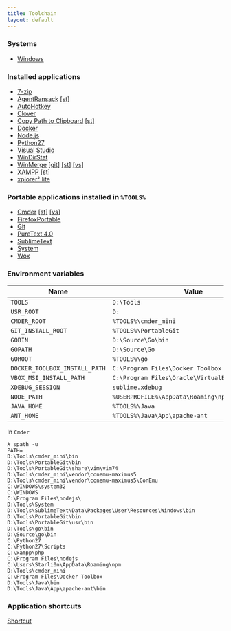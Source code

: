 ```yaml
---
title: Toolchain
layout: default
---
```


### Systems

* [Windows](Windows)


### Installed applications

* [7-zip](http://www.7-zip.org)
* [AgentRansack](https://www.mythicsoft.com/agentransack) [[st]](https://github.com/Starli0n/SublimeAgentRansack)
* [AutoHotkey](https://autohotkey.com)
* [Clover](http://ejie.me)
* [Copy Path to Clipboard](http://stefan.bertels.org/en/clipboardpath) [[st]](https://github.com/Starli0n/SublimeUser#add-copy-path-to-clipboard-feature-to-the-right-click-context-menu)
* [Docker](Docker)
* [Node.js](https://nodejs.org)
* [Python27](https://www.python.org)
* [Visual Studio](VisualStudio)
* [WinDirStat](https://windirstat.info)
* [WinMerge](WinMerge) [[git]](https://github.com/Starli0n/SublimeUser/blob/master/Resources/Windows/HOME/.gitconfig) [[st]](https://github.com/Starli0n/SublimeUser#configure-filediff-command-1) [[vs]](https://starli0n.github.io/ToolChain/VisualStudio)
* [XAMPP](Xampp) [[st]](https://github.com/Starli0n/SublimeUser#win-install-xdebug-with-xampp)
* [xplorer² lite](http://zabkat.com/x2lite.htm)


### Portable applications installed in `%TOOLS%`

* [Cmder](Cmder) [[st]](https://github.com/Starli0n/SublimeCmder) [[vs]](https://starli0n.github.io/ToolChain/VisualStudio)
* [FirefoxPortable](Firefox)
* [Git](https://git-scm.com)
* [PureText 4.0](http://stevemiller.net/puretext)
* [SublimeText](https://github.com/Starli0n/SublimeUser)
* [System](System)
* [Wox](Wox)


### Environment variables

Name | Value
-----|-------
`TOOLS` | `D:\Tools`
`USR_ROOT` | `D:`
`CMDER_ROOT` | `%TOOLS%\cmder_mini`
`GIT_INSTALL_ROOT` | `%TOOLS%\PortableGit`
`GOBIN` | `D:\Source\Go\bin`
`GOPATH` | `D:\Source\Go`
`GOROOT` | `%TOOLS%\go`
`DOCKER_TOOLBOX_INSTALL_PATH` | `C:\Program Files\Docker Toolbox`
`VBOX_MSI_INSTALL_PATH` | `C:\Program Files\Oracle\VirtualBox\`
`XDEBUG_SESSION` | `sublime.xdebug`
`NODE_PATH` | `%USERPROFILE%\AppData\Roaming\npm\node_modules`
`JAVA_HOME` | `%TOOLS%\Java`
`ANT_HOME` | `%TOOLS%\Java\App\apache-ant`


In `Cmder`

```
λ spath -u
PATH=
D:\Tools\cmder_mini\bin
D:\Tools\PortableGit\bin
D:\Tools\PortableGit\share\vim\vim74
D:\Tools\cmder_mini\vendor\conemu-maximus5
D:\Tools\cmder_mini\vendor\conemu-maximus5\ConEmu
C:\WINDOWS\system32
C:\WINDOWS
C:\Program Files\nodejs\
D:\Tools\System
D:\Tools\SublimeText\Data\Packages\User\Resources\Windows\bin
D:\Tools\PortableGit\bin
D:\Tools\PortableGit\usr\bin
D:\Tools\go\bin
D:\Source\go\bin
C:\Python27
C:\Python27\Scripts
C:\xampp\php
C:\Program Files\nodejs
C:\Users\Starli0n\AppData\Roaming\npm
D:\Tools\cmder_mini
C:\Program Files\Docker Toolbox
D:\Tools\Java\bin
D:\Tools\Java\App\apache-ant\bin
```


### Application shortcuts

[Shortcut](shortcut.html)
